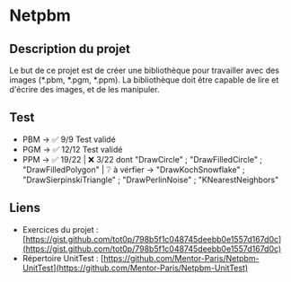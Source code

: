 # Netpbm

## Description du projet
Le but de ce projet est de créer une bibliothèque pour travailler avec des images (*.pbm, *.pgm, *.ppm). La bibliothèque doit être capable de lire et d'écrire des images, et de les manipuler.

## Test
- PBM -> ✅ 9/9 Test validé
- PGM -> ✅ 12/12 Test validé
- PPM -> ✅ 19/22  |  ❌ 3/22 dont "DrawCircle" ; "DrawFilledCircle" ; "DrawFilledPolygon"  |  ❔ à vérfier -> "DrawKochSnowflake" ; "DrawSierpinskiTriangle" ; "DrawPerlinNoise" ; "KNearestNeighbors"

## Liens
- Exercices du projet : [https://gist.github.com/tot0p/798b5f1c048745deebb0e1557d167d0c](https://gist.github.com/tot0p/798b5f1c048745deebb0e1557d167d0c)
- Répertoire UnitTest : [https://github.com/Mentor-Paris/Netpbm-UnitTest](https://github.com/Mentor-Paris/Netpbm-UnitTest)
